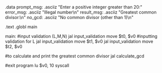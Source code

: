  .data
prompt_msg: .asciiz "Enter a positive integer greater than 20:"
error_msg: .asciiz "Illegal number\n"
result_msg: .asciiz "Greatest common divisor:\n"
no_gcd: .asciiz "No common divisor (other than 1)\n"

  .text
  .globl main

main:
#input validation (L,M,N)
  jal input_validation
  move $t0, $v0 #inputting validation for L
  jal input_validation
  move $t1, $v0
  jal input_validation
  move $t2, $v0

#to calculate and print the greatest common divisor
  jal calculate_gcd

#exit program
  lu $v0, 10
  syscall
